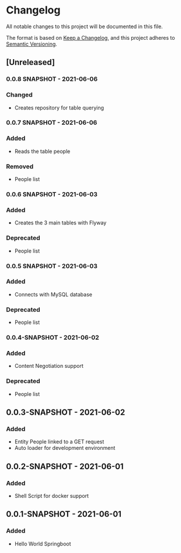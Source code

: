 # Changelog
All notable changes to this project will be documented in this file.

The format is based on [Keep a Changelog](https://keepachangelog.com/en/1.0.0/),
and this project adheres to [Semantic Versioning](https://semver.org/spec/v2.0.0.html).

## [Unreleased]

### 0.0.8 SNAPSHOT - 2021-06-06
### Changed
- Creates repository for table querying

### 0.0.7 SNAPSHOT - 2021-06-06
### Added
- Reads the table people

### Removed
- People list

### 0.0.6 SNAPSHOT - 2021-06-03
### Added
- Creates the 3 main tables with Flyway

### Deprecated
- People list

### 0.0.5 SNAPSHOT - 2021-06-03
### Added
- Connects with MySQL database

### Deprecated
- People list

### 0.0.4-SNAPSHOT - 2021-06-02
### Added
- Content Negotiation support

### Deprecated
- People list

## 0.0.3-SNAPSHOT - 2021-06-02
### Added
- Entity People linked to a GET request
- Auto loader for development environment

## 0.0.2-SNAPSHOT - 2021-06-01
### Added
- Shell Script for docker support

## 0.0.1-SNAPSHOT - 2021-06-01
### Added
- Hello World Springboot